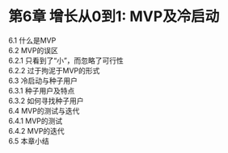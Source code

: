 # 第6章 增长从0到1: MVP及冷启动  

6.1 什么是MVP  
6.2 MVP的误区  
6.2.1 只看到了“小”，而忽略了可行性  
6.2.2 过于拘泥于MVP的形式  
6.3 冷启动与种子用户  
6.3.1 种子用户及特点  
6.3.2 如何寻找种子用户  
6.4 MVP的测试与迭代  
6.4.1 MVP的测试  
6.4.2 MVP的迭代  
6.5 本章小结  